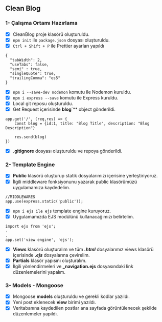 ## Clean Blog

### 1- Çalışma Ortamı Hazırlama
- [x] CleanBlog proje klasörü oluşturuldu.
- [x] `npm init` ile `package.json` dosyası oluşturuldu.
- [x] `Ctrl + Shift + P` ile Prettier ayarları yapıldı
```
{
  "tabWidth": 2,
  "useTabs": false,
  "semi" : true,
  "singleQuote": true,
  "trailingComma": "es5"
}
```
- [x] `npm i --save-dev nodemon` komutu ile Nodemon kuruldu.
- [x] `npm i express --save` komutu ile Express kuruldu.
- [x] Local git reposu oluşturuldu.
- [x] Get Request içerisinde **blog**`** object gönderildi.
```
app.get('/', (req,res) => {
    const blog = {id:1, title: "Blog Title", description: "Blog Description"}

    res.send(blog)
})

```
- [x] **.gitignore** dosyası oluşturuldu ve repoya gönderildi.

### 2- Template Engine
- [x] **Public** klasörü oluşturup statik dosyalarımızı içerisine yerleştiriyoruz.
- [x] İlgili middleware fonksiyonunu yazarak public klasörümüzü uygulamamıza kaydedelim.
```
//MIDDLEWARES
app.use(express.static('public'));
```
- [x] `npm i ejs ile ejs` template engine kuruyoruz.
- [x] Uygulamamızda EJS modülünü kullanacağımızı belirtelim.
```
import ejs from 'ejs';
.
.
app.set('view engine', 'ejs');

```
- [x] **Views** klasörü oluşturalım ve tüm ***.html*** dosyalarımız views klasörü içerisinde ***.ejs*** dosyalarına çevirelim.
- [x] **Partials** klasör yapısını oluşturalım. 
- [x] İlgili yönlendirmeleri ve **_navigation.ejs** dosyasındaki link düzenlemelerini yapalım.

### 3- Models - Mongoose
- [x] Mongoose **models** oluşturuldu ve gerekli kodlar yazıldı.
- [x] Yeni post eklenecek **view** birimi yazıldı.
- [x] Veritabanına kaydedilen postlar ana sayfada görüntülenecek şekilde düzenlemeler yapıldı.